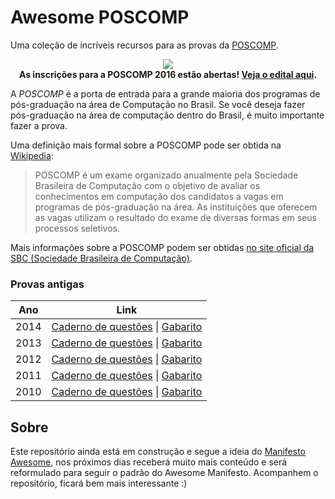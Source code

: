 # Awesome POSCOMP
Uma coleção de incríveis recursos para as provas da [POSCOMP](http://www.sbc.org.br/educacao/poscomp).

<p align="center">
  <img src="http://opentapajos.org/wp-content/uploads/2013/04/2011-POSCOMP-p1.jpg"/>
  <br/>
  <b>As inscrições para a POSCOMP 2016 estão abertas! <a href="http://www.sbc.org.br/documentos-da-sbc/summary/186-editais/1015-edital-poscomp-2016">Veja o edital aqui</a>.</b>
</p>

A *POSCOMP* é a porta de entrada para a grande maioria dos programas de pós-graduação na área de Computação no Brasil. Se você deseja fazer pós-graduação na área de computação dentro do Brasil, é muito importante fazer a prova.

Uma definição mais formal sobre a POSCOMP pode ser obtida na [Wikipedia](https://pt.wikipedia.org/wiki/Poscomp):

> POSCOMP é um exame organizado anualmente pela Sociedade Brasileira de Computação com o objetivo de avaliar os conhecimentos em computação dos candidatos a vagas em programas de pós-graduação na área. As instituições que oferecem as vagas utilizam o resultado do exame de diversas formas em seus processos seletivos.

Mais informações sobre a POSCOMP podem ser obtidas [no site oficial da SBC (Sociedade Brasileira de Computação)](http://www.sbc.org.br/educacao/poscomp).

### Provas antigas

| Ano | Link |
|------|------|
| 2014 | [Caderno de questões](http://www.sbc.org.br/documentos-da-sbc/summary/181-2014/957-cadernodequestoes-ano2014) \| [Gabarito](http://www.sbc.org.br/documentos-da-sbc/summary/181-2014/956-gabarito) |
| 2013 | [Caderno de questões](http://www.sbc.org.br/documentos-da-sbc/summary/180-2013/955-cadernodequestoes-ano2013) \| [Gabarito](http://www.sbc.org.br/documentos-da-sbc/summary/180-2013/954-gabarito) |
| 2012 | [Caderno de questões](http://www.sbc.org.br/documentos-da-sbc/summary/179-2012/953-cadernodequestoes-ano2012) \| [Gabarito](http://www.sbc.org.br/documentos-da-sbc/summary/179-2012/952-gabarito) |
| 2011 | [Caderno de questões](http://www.sbc.org.br/documentos-da-sbc/summary/157-2011/851-cadernodequestes-ano2011) \| [Gabarito](http://www.sbc.org.br/documentos-da-sbc/summary/157-2011/850-gabarito-ano2011) |
| 2010 | [Caderno de questões](http://www.sbc.org.br/documentos-da-sbc/summary/160-2010/859-cadernodequestes-ano2010) \| [Gabarito](http://www.sbc.org.br/documentos-da-sbc/summary/160-2010/858-gabarito-ano2010) |

## Sobre
Este repositório ainda está em construção e segue a ideia do [Manifesto Awesome](https://github.com/sindresorhus/awesome/blob/master/awesome.md), nos próximos dias receberá muito mais conteúdo e será reformulado para seguir o padrão do Awesome Manifesto. Acompanhem o repositório, ficará bem mais interessante :) 
